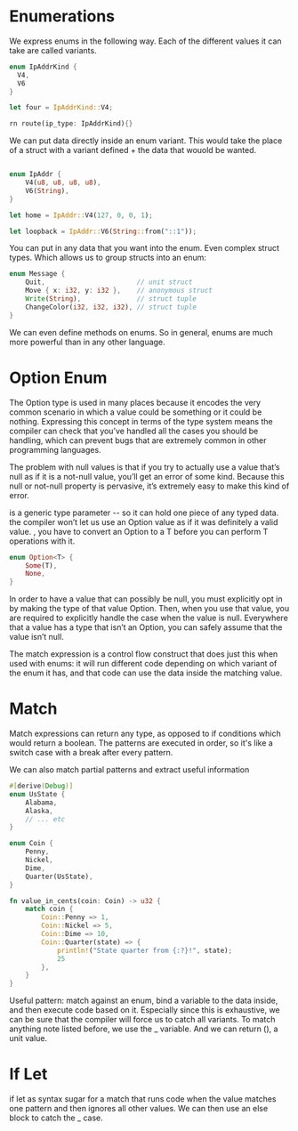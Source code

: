 # Enumerations
We express enums in the following way. Each of the different values it can take are called variants.

``` rust
enum IpAddrKind {
  V4,
  V6
}

let four = IpAddrKind::V4;

rn route(ip_type: IpAddrKind){}
```

We can put data directly inside an enum variant. This would take the place of a struct with a variant defined + the data that wouold be wanted.

```Rust

enum IpAddr {
    V4(u8, u8, u8, u8),
    V6(String),
}

let home = IpAddr::V4(127, 0, 0, 1);

let loopback = IpAddr::V6(String::from("::1"));
```

You can put in any data that you want into the enum. Even complex struct types. Which allows us to group structs into an enum:

``` rust
enum Message {
    Quit,                       // unit struct
    Move { x: i32, y: i32 },    // anonymous struct
    Write(String),              // struct tuple      
    ChangeColor(i32, i32, i32), // struct tuple
}
```

We can even define methods on enums. So in general, enums are much more powerful than in any other language.

# Option Enum

The Option type is used in many places because it encodes the very common scenario in which a value could be something or it could be nothing. Expressing this concept in terms of the type system means the compiler can check that you’ve handled all the cases you should be handling, which can prevent bugs that are extremely common in other programming languages.

The problem with null values is that if you try to actually use a value that’s null as if it is a not-null value, you’ll get an error of some kind. Because this null or not-null property is pervasive, it’s extremely easy to make this kind of error.

<T> is a generic type parameter -- so it can hold one piece of any typed data. the compiler won’t let us use an Option<T> value as if it was definitely a valid value. , you have to convert an Option<T> to a T before you can perform T operations with it.

``` rust
enum Option<T> {
    Some(T),
    None,
}
```

In order to have a value that can possibly be null, you must explicitly opt in by making the type of that value Option<T>. Then, when you use that value, you are required to explicitly handle the case when the value is null. Everywhere that a value has a type that isn’t an Option<T>, you can safely assume that the value isn’t null.

The match expression is a control flow construct that does just this when used with enums: it will run different code depending on which variant of the enum it has, and that code can use the data inside the matching value.

# Match

Match expressions can return any type, as opposed to if conditions which would return a boolean. The patterns are executed in order, so it's like a switch case with a break after every pattern.

We can also match partial patterns and extract useful information

```rust
#[derive(Debug)]
enum UsState {
    Alabama,
    Alaska,
    // ... etc
}

enum Coin {
    Penny,
    Nickel,
    Dime,
    Quarter(UsState),
}

fn value_in_cents(coin: Coin) -> u32 {
    match coin {
        Coin::Penny => 1,
        Coin::Nickel => 5,
        Coin::Dime => 10,
        Coin::Quarter(state) => {
            println!("State quarter from {:?}!", state);
            25
        },
    }
}
```

Useful pattern: match against an enum, bind a variable to the data inside, and then execute code based on it. Especially since this is exhaustive, we can be sure that the compiler will force us to catch all variants. To match anything note listed before, we use the _ variable. And we can return (), a unit value.

# If Let

if let as syntax sugar for a match that runs code when the value matches one pattern and then ignores all other values. We can then use an else block to catch the _ case.

